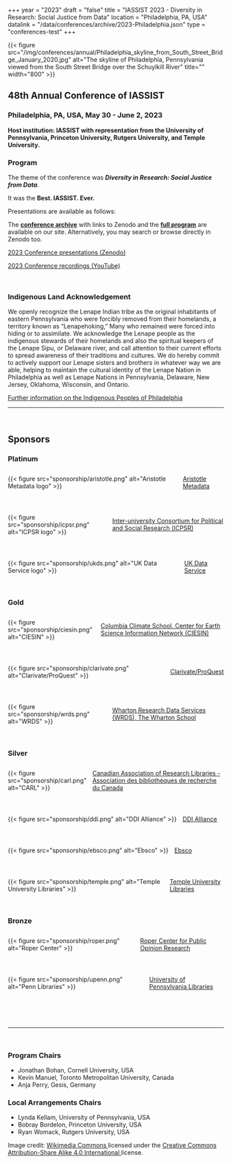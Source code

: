 +++
year = "2023"
draft = "false"
title = "IASSIST 2023 - Diversity in Research: Social Justice from Data"
location = "Philadelphia, PA, USA"
datalink = "/data/conferences/archive/2023-Philadelphia.json"
type = "conferences-test"
+++

{{< figure src="/img/conferences/annual/Philadelphia_skyline_from_South_Street_Bridge_January_2020.jpg" alt="The skyline of Philadelphia, Pennsylvania viewed from the South Street Bridge over the Schuylkill River" title="" width="800" >}}

## 48th Annual Conference of IASSIST

### Philadelphia, PA, USA, May 30 - June 2, 2023

**Host institution: IASSIST with representation from the University of Pennsylvania, Princeton University, Rutgers University, and Temple University.**

### Program

The theme of the conference was ***Diversity in Research: Social Justice from Data***.

It was the **Best. IASSIST. Ever.**

Presentations are available as follows:

The [**conference archive**](/conferences/archive/2023-philadelphia/) with links to Zenodo and the [**full program**](/conferences/iassist2023/conference-schedule/) are available on our site. Alternatively, you may search or browse directly in Zenodo too.

<a class="btn btn-template-main" href="https://zenodo.org/communities/iassist-2023/search?page=1&size=20&sort=conference_session" target="_blank">2023 Conference presentations (Zenodo) <span class="fas fa-external-link-alt"></span></a>

<a class="btn btn-template-main" href="https://www.youtube.com/playlist?list=PLD9Y_M_A24iQQvMDpkvgUXjVATenI1YM_" target="_blank">2023 Conference recordings (YouTube) <span class="fas fa-external-link-alt"></span></a>

<!--
<a class="btn btn-template-main" href="https://iassist2022.org/" target="_blank">Visit the Conference website <i class="fas fa-external-link-alt"></i></a>
-->

<br />

<!--
#### Call for Papers and Workshops

 The [**Call for Submissions page**](/conferences/iassist2023/call-for-submissions/) describes the theme in further detail. **Submissions have closed and notifications of acceptance have been sent out**. 
-->

### Indigenous Land Acknowledgement

We openly recognize the Lenape Indian tribe as the original inhabitants of eastern Pennsylvania who were forcibly removed from their homelands, a territory known as “Lenapehoking,” Many who remained were forced into hiding or to assimilate. We acknowledge the Lenape people as the indigenous stewards of their homelands and also the spiritual keepers of the Lenape Sipu, or Delaware river, and call attention to their current efforts to spread awareness of their traditions and cultures. We do hereby commit to actively support our Lenape sisters and brothers in whatever way we are able, helping to maintain the cultural identity of the Lenape Nation in Philadelphia as well as Lenape Nations in Pennsylvania, Delaware, New Jersey, Oklahoma, Wisconsin, and Ontario. 

[Further information on the Indigenous Peoples of Philadelphia <i class="fas fa-external-link-alt"></i>](https://www.ala.org/aboutala/offices/diversity/philadelphia-indigenous)

<hr />
<br />

## Sponsors

### **Platinum**

<div style="display:flex;align-items:center;margin:2em 0 4em 0;">
  <div>
    {{< figure src="sponsorship/aristotle.png" alt="Aristotle Metadata logo" >}}
  </div>
  <div style="margin-left:1em;">
    <a href="https://www.aristotlemetadata.com/">Aristotle Metadata</a>
  </div>
</div>

<div style="display:flex;align-items:center;margin:2em 0 4em 0;">
  <div>
    {{< figure src="sponsorship/icpsr.png" alt="ICPSR logo" >}}
  </div> 
  <div style="margin-left:1em;">
    <a href="https://www.icpsr.umich.edu/">Inter-university Consortium for Political and Social Research (ICPSR)</a>
  </div>
</div>

<div style="display:flex;align-items:center;margin:2em 0 4em 0;">
  <div>
    {{< figure src="sponsorship/ukds.png" alt="UK Data Service logo" >}}
  </div> 
  <div style="margin-left:1em;">
    <a href="https://ukdataservice.ac.uk/">UK Data Service</a>
  </div>
</div>

### **Gold**

<div style="display:flex;align-items:center;margin:2em 0 4em 0;">
  <div>
    {{< figure src="sponsorship/ciesin.png" alt="CIESIN" >}}
  </div>
  <div style="margin-left:1em;">
   <a href="http://ciesin.org/">Columbia Climate School. Center for Earth Science Information Network (CIESIN)</a>
  </div>
</div>

<div style="display:flex;align-items:center;margin:2em 0 4em 0;">
  <div>
    {{< figure src="sponsorship/clarivate.png" alt="Clarivate/ProQuest" >}}
  </div> 
  <div style="margin-left:1em;">
    <a href="https://clarivate.com/">Clarivate/ProQuest</a>
  </div>
</div>

<div style="display:flex;align-items:center;margin:2em 0 4em 0;">
  <div>
    {{< figure src="sponsorship/wrds.png" alt="WRDS" >}}
  </div> 
  <div style="margin-left:1em;">
    <a href="https://wrds-www.wharton.upenn.edu/">Wharton Research Data Services (WRDS), The Wharton School</a>
  </div>
</div>

### **Silver**

<div style="display:flex;align-items:center;margin:2em 0 4em 0;">
  <div>
    {{< figure src="sponsorship/carl.png" alt="CARL" >}}
  </div>
  <div style="margin-left:1em;">
    <a href="https://www.carl-abrc.ca/">Canadian Association of Research Libraries - Association des bibliothèques de recherche du Canada</a>
  </div>
</div>

<div style="display:flex;align-items:center;margin:2em 0 4em 0;">
  <div>
    {{< figure src="sponsorship/ddi.png" alt="DDI Alliance" >}}
  </div> 
  <div style="margin-left:1em;">
   <a href="https://ddialliance.org/">DDI Alliance</a>
  </div>
</div>

<div style="display:flex;align-items:center;margin:2em 0 4em 0;">
  <div>
    {{< figure src="sponsorship/ebsco.png" alt="Ebsco" >}}
  </div> 
  <div style="margin-left:1em;">
    <a href="https://www.ebsco.com/">Ebsco</a>
  </div>
</div>

<div style="display:flex;align-items:center;margin:2em 0 4em 0;">
  <div>
    {{< figure src="sponsorship/temple.png" alt="Temple University Libraries" >}}
  </div> 
  <div style="margin-left:1em;">
    <a href="https://library.temple.edu/">Temple University Libraries</a>
  </div>
</div>

### **Bronze**

<div style="display:flex;align-items:center;margin:2em 0 4em 0;">
  <div>
    {{< figure src="sponsorship/roper.png" alt="Roper Center" >}}
  </div>
  <div style="margin-left:1em;">
    <a href="https://ropercenter.cornell.edu/">Roper Center for Public Opinion Research</a>
  </div>
</div>

<div style="display:flex;align-items:center;margin:2em 0 4em 0;">
  <div>
    {{< figure src="sponsorship/upenn.png" alt="Penn Libraries" >}}
  </div> 
  <div style="margin-left:1em;">
    <a href="https://www.library.upenn.edu/">University of Pennsylvania Libraries</a>
  </div>
</div>

<br style="clear:both;">

<hr />
<br />

### Program Chairs
- Jonathan Bohan, Cornell University, USA
- Kevin Manuel, Toronto Metropolitan University, Canada
- Anja Perry, Gesis, Germany

### Local Arrangements Chairs
- Lynda Kellam, University of Pennsylvania, USA
- Bobray Bordelon, Princeton University, USA
- Ryan Womack, Rutgers University, USA

Image credit: [Wikimedia Commons <i class="fas fa-external-link-alt"></i>](https://commons.wikimedia.org/wiki/File:Philadelphia_skyline_from_South_Street_Bridge_January_2020_(rotate_2_degrees_perspective_correction_crop_4-1).jpg) licensed under the [Creative Commons Attribution-Share Alike 4.0 International <i class="fas fa-external-link-alt"></i>](https://creativecommons.org/licenses/by-sa/4.0/deed.en) license.

<br />

